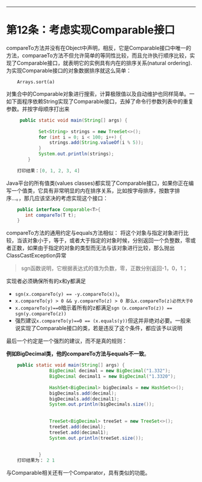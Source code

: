 
---
# 第12条：考虑实现Comparable接口

compareTo方法并没有在Object中声明，相反，它是Comparable接口中唯一的方法，comparaeTo方法不但允许简单的等同性比较，而且允许执行顺序比较，实现了Comparable接口，就表明它的实例具有内在的排序关系(natural ordering).为实现Comparable接口的对象数据排序就这么简单：

```
    Arrays.sort(a)
```

对集合中的Comparable对象进行搜索，计算极限值以及自动维护也同样简单。一如下面程序依赖String实现了Comparable接口，去掉了命令行参数列表中的重复参数。并按字母顺序打出来

```java
     public static void main(String[] args) {
    
            Set<String> strings = new TreeSet<>();
            for (int i = 0; i < 100; i++) {
                strings.add(String.valueOf(i % 5));
            }
            System.out.println(strings);
        }
                                                   
    打印结果：[0, 1, 2, 3, 4]
```

Java平台的所有值类(values classes)都实现了Comparable接口，如果你正在编写一个值类，它具有非常明显的内在排序关系，比如按字母排序，按数字排序...。，那几应该坚决的考虑实现这个接口：

```java
    public interface Comparable<T>{
       int compareTo(T t);
    }
```
    
compareTo方法的通用约定与equals方法相似：
将这个对象与指定对象进行比较，当该对象小于，等于，或者大于指定的对象时候，分别返回一个负整数，零或者正数，如果由于指定的对象的类型而无法与该对象进行比较，那么抛出ClassCastException异常

>sgn函数说明，它根据表达式的值为负数，零，正数分别返回-1，0，1；

 实现者必须确保所有的x和y都满足

- `sgn(x.compareTo(y) == -y.compareTo(x))`。
- `x.compareTo(y) > 0 && y.compareTo(z) > 0 那么x.compareTo(z)必然大于0`
- `x.compareTo(y)==0`暗示着所有的z都满足`sgn（x.compareTo(z)) == sgn(y.compareTo(z))`
- 强烈建议`x.compareTo(y)==0 == (x.equals(y))`但这并非绝对必要。一般来说实现了Comparable接口的类，若是违反了这个条件，都应该予以说明


最后一个约定是一个强烈的建议，而不是真的规则：

**例如BigDecimal类，他的compareTo方法与equals不一致**。

```java
    public static void main(String[] args) {
                BigDecimal decimal = new BigDecimal("1.332");
                BigDecimal decimal1 = new BigDecimal("1.3320");
    
                HashSet<BigDecimal> bigDecimals = new HashSet<>();
                bigDecimals.add(decimal);
                bigDecimals.add(decimal1);
                System.out.println(bigDecimals.size());
    
    
                TreeSet<BigDecimal> treeSet = new TreeSet<>();
                treeSet.add(decimal);
                treeSet.add(decimal1);
                System.out.println(treeSet.size());
    
    
            }
    打印结果为： 2 1
```

与Comparable相关还有一个Comparator，具有类似的功能。
